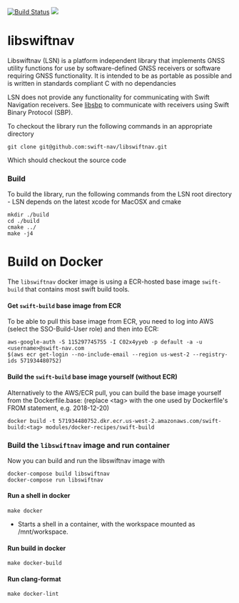 [![Build Status](https://jenkins.ci.swift-nav.com/buildStatus/icon?job=swift-nav/libswiftnav/master)](https://jenkins.ci.swift-nav.com/job/swift-nav/job/libswiftnav/job/master/)
[![](https://img.shields.io/codecov/c/github/swift-nav/libswiftnav/master.svg?label=codecov.io&logo=codecov&style=flat)](https://codecov.io/gh/swift-nav/libswiftnav)

libswiftnav
===========

Libswiftnav (LSN) is a platform independent library that implements GNSS utility functions for use by software-defined GNSS receivers or software requiring GNSS functionality. It is intended to be as portable as possible and is written in standards compliant C with no dependancies

LSN does not provide any functionality for communicating with Swift
Navigation receivers.  See [libsbp](https://github.com/swift-nav/libsbp) to
communicate with receivers using Swift Binary Protocol (SBP).

To checkout the library run the following commands in an appropriate directory
```
git clone git@github.com:swift-nav/libswiftnav.git
```
Which should checkout the source code

### Build
To build the library, run the following commands from the LSN root directory - LSN depends on the latest xcode for MacOSX and cmake
```
mkdir ./build
cd ./build
cmake ../
make -j4
```

# Build on Docker

The `libswiftnav` docker image is using a ECR-hosted base image `swift-build` that contains most swift build tools.

#### Get `swift-build` base image from ECR

To be able to pull this base image from ECR, you need to log into AWS (select the SSO-Build-User role) and then into 
ECR:

    aws-google-auth -S 115297745755 -I C02x4yyeb -p default -a -u <username>@swift-nav.com
    $(aws ecr get-login --no-include-email --region us-west-2 --registry-ids 571934480752)

#### Build the `swift-build` base image yourself (without ECR)

Alternatively to the AWS/ECR pull, you can build the base image yourself from the Dockerfile.base:
(replace \<tag\> with the one used by Dockerfile's FROM statement, e.g. 2018-12-20)

    docker build -t 571934480752.dkr.ecr.us-west-2.amazonaws.com/swift-build:<tag> modules/docker-recipes/swift-build

### Build the `libswiftnav` image and run container

Now you can build and run the libswiftnav image with

    docker-compose build libswiftnav
    docker-compose run libswiftnav 

#### Run a shell in docker

    make docker

- Starts a shell in a container, with the workspace mounted as /mnt/workspace.

#### Run build in docker

    make docker-build
    
#### Run clang-format

    make docker-lint

